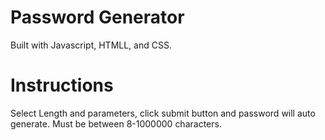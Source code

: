 # Password Generator
Built with Javascript, HTMLL, and CSS.

# Instructions
Select Length and parameters, click submit button and password will auto generate.
Must be between 8-1000000 characters.
